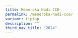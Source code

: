 ```yaml
---
title: Meneroka Nadi CCE
permalink: /meneroka-nadi-cce/
variant: tiptap
description: ""
third_nav_title: "2024"
---
```

